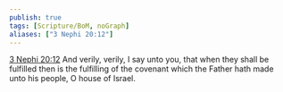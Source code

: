 ```yaml
---
publish: true
tags: [Scripture/BoM, noGraph]
aliases: ["3 Nephi 20:12"]
---
```

[3 Nephi 20:12](https://churchofjesuschrist.org/study/scriptures/bofm/3-ne/20?lang=eng&id=p12#p12) And verily, verily, I say unto you, that when they shall be fulfilled then is the fulfilling of the covenant which the Father hath made unto his people, O house of Israel.
